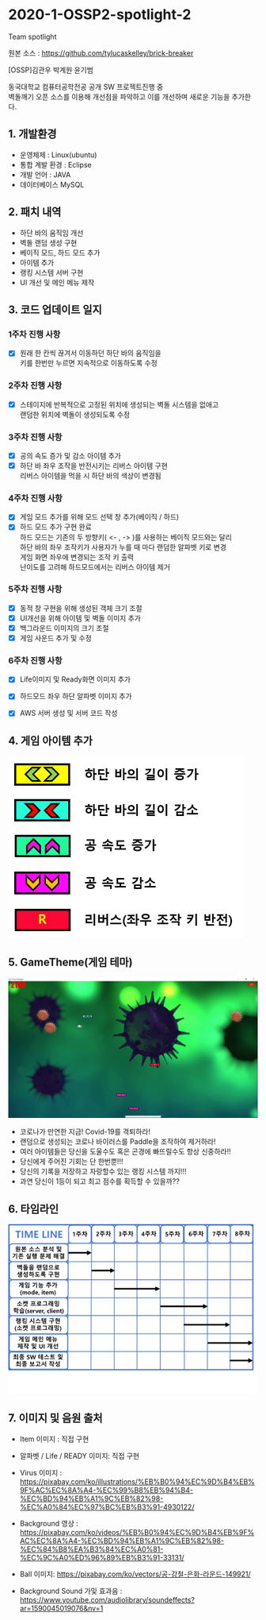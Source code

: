 # 2020-1-OSSP2-spotlight-2
Team spotlight

원본 소스 : https://github.com/tylucaskelley/brick-breaker

[OSSP]김관우 박계원 윤기범

동국대학교 컴퓨터공학전공 공개 SW 프로젝트진행 중  
벽돌깨기 오픈 소스를 이용해 개선점을 파악하고 이를 개선하며 새로운 기능을 추가한다.  

## 1. 개발환경

 - 운영체제 : Linux(ubuntu)  
 - 통합 계발 환경 : Eclipse  
 - 개발 언어 : JAVA  
 - 데이터베이스 MySQL  

## 2. 패치 내역

 - 하단 바의 움직임 개선  
 - 벽돌 랜덤 생성 구현  
 - 베이직 모드, 하드 모드 추가  
 - 아이템 추가  
 - 랭킹 시스템 서버 구현  
 - UI 개선 및 메인 메뉴 제작  

## 3. 코드 업데이트 일지

### 1주차 진행 사항  
 - [X] 원래 한 칸씩 끊겨서 이동하던 하단 바의 움직임을   
   키를 한번만 누르면 지속적으로 이동하도록 수정   
### 2주차 진행 사항  
 - [X] 스테이지에 반복적으로 고정된 위치에 생성되는 벽돌 시스템을 없애고  
   랜덤한 위치에 벽돌이 생성되도록 수정  
### 3주차 진행 사항   
 - [X] 공의 속도 증가 및 감소 아이템 추가  
 - [X] 하단 바 좌우 조작을 반전시키는 리버스 아이템 구현  
   리버스 아이템을 먹을 시 하단 바의 색상이 변경됨  
### 4주차 진행 사항  
 - [X] 게임 모드 추가를 위해 모드 선택 창 추가(베이직 / 하드)  
 - [X] 하드 모드 추가 구현 완료  
  하드 모드는 기존의 두 방향키( <- , -> )를 사용하는 베이직 모드와는 달리    
  하단 바의 좌우 조작키가 사용자가 누를 때 마다 랜덤한 알파벳 키로 변경  
  게임 화면 좌우에 변경되는 조작 키 출력  
  난이도를 고려해 하드모드에서는 리버스 아이템 제거    

### 5주차 진행 사항
 - [X] 동적 창 구현을 위해 생성된 객체 크기 조절
 - [X] UI개선을 위해 아이템 및 벽돌 이미지 추가
 - [X] 백그라운드 이미지의 크기 조절
 - [X] 게임 사운드 추가 및 수정

### 6주차 진행 사항
 - [X] Life이미지 및 Ready화면 이미지 추가
 - [X] 하드모드 좌우 하단 알파벳 이미지 추가
 - [X] AWS 서버 생성 및 서버 코드 작성


## 4. 게임 아이템 추가
<img src = "res/item.png">

## 5. GameTheme(게임 테마)
<img src="res/thumbnail1.png">

- 코로나가 만연한 지금! Covid-19를 격퇴하라!
- 랜덤으로 생성되는 코로나 바이러스를 Paddle을 조작하여 제거하라!
- 여러 아이템들은 당신을 도울수도 혹은 곤경에 빠뜨릴수도 항상 신중하라!!
- 당신에게 주어진 기회는 단 한번뿐!!!
- 당신의 기록을 저장하고 자랑할수 있는 랭킹 시스템 까지!!!
- 과연 당신이 1등이 되고 최고 점수를 획득할 수 있을까??

## 6. 타임라인
<img src="res/timeline.png">

## 7. 이미지 및 음원 출처
- Item 이미지 : 직접 구현

- 알파벳 / Life / READY 이미지: 직접 구현

- Virus 이미지 : https://pixabay.com/ko/illustrations/%EB%B0%94%EC%9D%B4%EB%9F%AC%EC%8A%A4-%EC%99%B8%EB%94%B4-%EC%BD%94%EB%A1%9C%EB%82%98-%EC%A0%84%EC%97%BC%EB%B3%91-4930122/

- Background 영상 : https://pixabay.com/ko/videos/%EB%B0%94%EC%9D%B4%EB%9F%AC%EC%8A%A4-%EC%BD%94%EB%A1%9C%EB%82%98-%EC%84%B8%EA%B3%84%EC%A0%81-%EC%9C%A0%ED%96%89%EB%B3%91-33131/

- Ball 이미지: https://pixabay.com/ko/vectors/공-강철-은화-라운드-149921/

- Background Sound 가및 효과음 : https://www.youtube.com/audiolibrary/soundeffects?ar=1590045019076&nv=1
